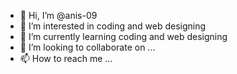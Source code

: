 - 👋 Hi, I’m @anis-09
- 👀 I’m interested in coding and web designing
- 🌱 I’m currently learning coding and web designing
- 💞️ I’m looking to collaborate on ...
- 📫 How to reach me ...

<!---
anis-09/anis-09 is a ✨ special ✨ repository because its `README.md` (this file) appears on your GitHub profile.
You can click the Preview link to take a look at your changes.
--->
